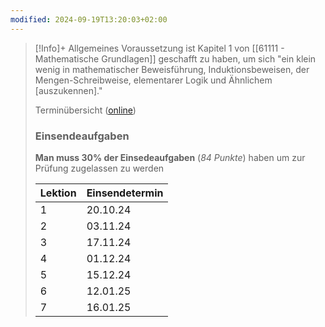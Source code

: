 ```yaml
---
modified: 2024-09-19T13:20:03+02:00
---
```


> [!Info]+ Allgemeines
> Voraussetzung ist Kapitel 1 von [[61111 - Mathematische Grundlagen]] geschafft zu haben, um sich "ein klein wenig in mathematischer
Beweisführung, Induktionsbeweisen, der Mengen-Schreibweise, elementarer Logik und Ähnlichem [auszukennen]."
>
> Terminübersicht ([online](https://moodle.fernuni-hagen.de/mod/page/view.php?id=76246))
>
> ### Einsendeaufgaben
> 
> **Man muss 30% der Einsedeaufgaben** (*84 Punkte*) haben um zur Prüfung zugelassen zu werden
> 
> | Lektion | Einsendetermin |
> | ------- | -------------- |
> | 1       | 20.10.24       | 
> | 2       | 03.11.24       | 
> | 3       | 17.11.24       | 
> | 4       | 01.12.24       | 
> | 5       | 15.12.24       |
> | 6       | 12.01.25       |
> | 7       | 16.01.25       |


